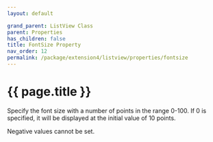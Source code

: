 ```yaml
---
layout: default

grand_parent: ListView Class
parent: Properties
has_children: false
title: FontSize Property
nav_order: 12
permalink: /package/extension4/listview/properties/fontsize
---
```

# {{ page.title }}

Specify the font size with a number of points in the range 0-100. If 0 is specified, it will be displayed at the initial value of 10 points.

Negative values cannot be set.